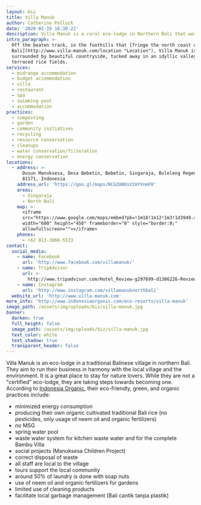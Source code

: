 ```yaml
---
layout: biz
title: Villa Manuk
author: Catherine Pollock
date: '2020-01-19 16:30:22'
description: Villa Manuk is a rural eco-lodge in Northern Bali that works to run their business in harmony with the local village and the environment.
intro_paragraph: >-
  Off the beaten track, in the foothills that [fringe the north coast of
  Bali](http://www.villa-manuk.com/location "Location"), Villa Manuk is
  surrounded by beautiful countryside, tucked away in an idyllic valley of
  terraced rice fields.
services:
  - midrange accommodation
  - budget accommodation
  - villa
  - restaurant
  - spa
  - swimming pool
  - accommodation
practices:
  - composting
  - garden
  - community initiatives
  - recycling
  - resource conservation
  - cleanups
  - water conservation/filteration
  - energy conservation
locations:
  - address: >-
      Dusun Manuksesa, Desa Bebetin, Bebetin, Singaraja, Buleleng Regency, Bali
      81171, Indonesia
    address_url: 'https://goo.gl/maps/NCGZmNUsV2mYVnmF8'
    areas:
      - Singaraja
      - North Bali
    map: >-
      <iframe
      src="https://www.google.com/maps/embed?pb=!1m18!1m12!1m3!1d3949.4369212066354!2d115.198365315449!3d-8.15865799412751!2m3!1f0!2f0!3f0!3m2!1i1024!2i768!4f13.1!3m3!1m2!1s0x2dd19205610ebeab%3A0xecab2d745944f334!2sVilla%20Manuk!5e0!3m2!1sen!2ses!4v1579448618556!5m2!1sen!2ses"
      width="600" height="450" frameborder="0" style="border:0;"
      allowfullscreen=""></iframe>
    phones:
      - +62 813-3866-5533
contact:
  social_media:
    - name: Facebook
      url: 'http://www.facebook.com/villamanuk/'
    - name: TripAdvisor
      url: >-
        http://www.tripadvisor.com/Hotel_Review-g297699-d1386226-Reviews-Villa_Manuk-Singaraja_Bali.html
    - name: Instagram
      url: 'http://www.instagram.com/villamanuknorthbali'
  website_url: 'http://www.villa-manuk.com'
more_info: 'http://www.indonesiaorganic.com/eco-resorts/villa-manuk'
image_path: /assets/img/uploads/biz/villa-manuk.jpg
banner:
  darken: true
  full_height: false
  image_path: /assets/img/uploads/biz/villa-manuk.jpg
  text_color: white
  text_shadow: true
  transparent_header: false
---
```

Villa Manuk is an eco-lodge in a traditional Balinese village in northern Bali. They aim to run their business in harmony with the local village and the environment. It is a great place to stay for nature lovers. While they are not a "certified" eco-lodge, they are taking steps towards becoming one. According to [Indonesia Organic](http://www.indonesiaorganic.com/eco-resorts/villa-manuk), their eco-friendly, green, and organic practices include:

* minimized energy consumption
* producing their own organic cultivated traditional Bali rice (no pesticides, only usage of neem oil and organic fertilizers)
* no MSG
* spring water pool
* waste water system for kitchen waste water and for the complete Bambu Villa
* social projects (Manuksesa Children Project)
* correct disposal of waste
* all staff are local to the village
* tours support the local community
* around 50% of laundry is done with soap nuts
* use of neem oil and organic fertilizers for gardens
* limited use of cleaning products
* facilitate local garbage management (Bali cantik tanpa plastik)
